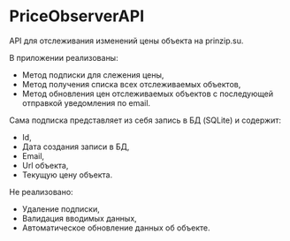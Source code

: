 # PriceObserverAPI
API для отслеживания изменений цены объекта на prinzip.su.

В приложении реализованы:
- Метод подписки для слежения цены,
- Метод получения списка всех отслеживаемых объектов,
- Метод обновления цен отслеживаемых объектов с последующей отправкой уведомления по email.

Сама подписка представляет из себя запись в БД (SQLite) и содержит:
- Id,
- Дата создания записи в БД,
- Email,
- Url объекта,
- Текущую цену объекта.

Не реализовано:
- Удаление подписки,
- Валидация вводимых данных,
- Автоматическое обновление данных об объекте.
